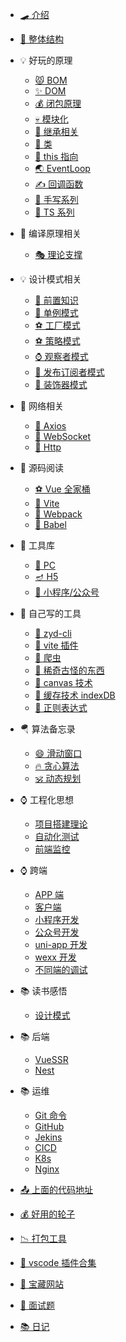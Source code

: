 - [🛹 介绍](/README.md)
- [🛑 整体结构](/blog/docsify.md)

- 💡 好玩的原理

  - [😾 BOM](/blog/eng/bom.md)
  - [✨ DOM](/blog/eng/dom.md)
  - [💰 闭包原理](/blog/eng/bibao.md)
  - [💀 模块化](/blog/eng/mokuai.md)
  - [🌱 继承相关](/blog/eng/jicheng.md)
  - [🍃 类](/blog/eng/class.md)
  - [🥳 this 指向](/blog/eng/this.md)
  - [🌏 EventLoop](/blog/eng/eventLoop.md)
  - [✍️ 回调函数](/blog/eng/callback.md)
  - [🎃 手写系列](/blog/eng/shouxie.md)
  - [🔀 TS 系列](/blog/eng/ts.md)

- 🎂 编译原理相关

  - [🎭 理论支撑](/blog/bianyi/lilun.md)

- 💡 设计模式相关

  - [🚀 前置知识](/blog/sheji/pre.md)
  - [🐻 单例模式](/blog/sheji/single.md)
  - [⚽ 工厂模式](/blog/sheji/factory.md)
  - [⚽ 策略模式](/blog/sheji/celue.md)
  - [⌚ 观察者模式](/blog/sheji/watch.md)
  - [🛑 发布订阅者模式](/blog/sheji/fubu.md)
  - [🛶 装饰器模式](/blog/sheji/zs.md)

- 🍰 网络相关

  - [🚀 Axios](/blog/wangluo/axios.md)
  - [🐻 WebSocket](/blog/wangluo/websocket.md)
  - [🎁 Http](/blog/wangluo/http.md)

- 🎌 源码阅读

  - [⚽ Vue 全家桶](/blog/yuanma/vue3.md)
  - [🐻 Vite](/blog/yuanma/vite.md)
  - [👋 Webpack](/blog/yuanma/webpack.md)
  - [🚀 Babel](/blog/yuanma/babel.md)

- 🌋 工具库

  - [👨 PC](/blog/utils/pc.md)
  - [🪔 H5](/blog/utils/h5.md)
  - [🍂 小程序/公众号](/blog/utils/wx.md)

- 🛶 自己写的工具

  - [🌱 zyd-cli](/blog/utils/cli.md)
  - [🐰 vite 插件](/blog/utils/vitePlugin.md)
  - [👋 爬虫](/blog/utils/pachong.md)
  - [👋 稀奇古怪的东西](/blog/utils/play.md)
  - [👋 canvas 技术](/blog/utils/canvas.md)
  - [👋 缓存技术 indexDB](/blog/utils/indexDB.md)
  - [👋 正则表达式](/blog/utils/zhengze.md)

- 🪂 算法备忘录

  - [😄 滑动窗口](/blog/suanfa/huadong.md)
  - [🔥 贪心算法](/blog/suanfa/tanxin.md)
  - [🕉️ 动态规划](/blog/suanfa/dongtai.md)

- ⌚ 工程化思想

  - [项目搭建理论](/blog/gongcheng/init.md)
  - [自动化测试](/blog/gongcheng/autoTest.md)
  - [前端监控](/blog/gongcheng/maidian.md)

- ⌚ 跨端
  - [APP 端](/blog/kuaduan/app.md)
  - [客户端](/blog/kuaduan/zhuomian.md)
  - [小程序开发](/blog/kuaduan/xiaochengxu.md)
  - [公众号开发](/blog/kuaduan/gongzhonghao.md)
  - [uni-app 开发](/blog/kuaduan/uniapp.md)
  - [wexx 开发](/blog/kuaduan/weex.md)
  - [不同端的调试](/blog/kuaduan/tiaoshi.md)
- 📚 读书感悟

  - [设计模式](/blog/book/sjms.md)

- 📚 后端

  - [VueSSR](/blog/houduan/nust.md)
  - [Nest](/blog/houduan/nest.md)

- 📚 运维

  - [Git 命令](/blog/yunwei/git.md)
  - [GitHub](/blog/yunwei/github.md)
  - [Jekins](/blog/yunwei/jekens.md)
  - [CICD](/blog/yunwei/cicd.md)
  - [K8s](/blog/yunwei/k8s.md)
  - [Nginx](/blog/yunwei/nginx.md)

- [📤 上面的代码地址](/blog/common/code.md)

- [💰 好用的轮子](/blog/common/lunzi.md)

- [📉 打包工具](/blog/common/build.md)

- [📅 vscode 插件合集](/blog/common/vscode.md)

- [🐯 宝藏网站](/blog/common/wangzhan.md)

- [🐯 面试题](/blog/common/mianshi.md)

- [📚 日记](/blog/riji/riji.md)
